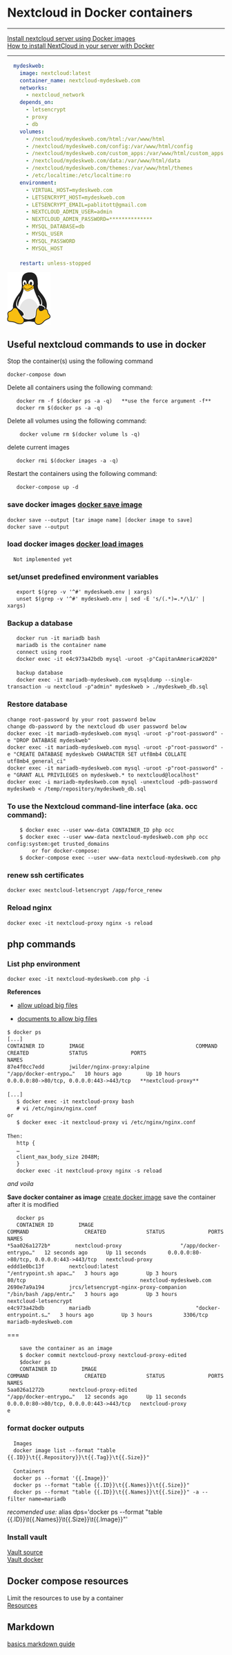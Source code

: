 
# Nextcloud in Docker containers
---
[Install nextcloud server using Docker images](https://hub.docker.com/_/nextcloud)<br/>
[How to install NextCloud in your server with Docker](https://blog.ssdnodes.com/blog/installing-nextcloud-docker/)

---
```yaml {.line-numbers}
  mydeskweb:
    image: nextcloud:latest
    container_name: nextcloud-mydeskweb.com
    networks:
      - nextcloud_network
    depends_on:
      - letsencrypt
      - proxy
      - db
    volumes:
      - /nextcloud/mydeskweb.com/html:/var/www/html
      - /nextcloud/mydeskweb.com/config:/var/www/html/config
      - /nextcloud/mydeskweb.com/custom_apps:/var/www/html/custom_apps
      - /nextcloud/mydeskweb.com/data:/var/www/html/data
      - /nextcloud/mydeskweb.com/themes:/var/www/html/themes
      - /etc/localtime:/etc/localtime:ro
    environment:
      - VIRTUAL_HOST=mydeskweb.com
      - LETSENCRYPT_HOST=mydeskweb.com
      - LETSENCRYPT_EMAIL=pablitott@gmail.com
      - NEXTCLOUD_ADMIN_USER=admin
      - NEXTCLOUD_ADMIN_PASSWORD=**************
      - MYSQL_DATABASE=db
      - MYSQL_USER
      - MYSQL_PASSWORD 
      - MYSQL_HOST

    restart: unless-stopped

```
![Tux, Linux](../images/tux.png)
## Useful nextcloud commands to use in docker

Stop the container(s) using the following command
```
docker-compose down
```

Delete all containers using the following command:

```
   docker rm -f $(docker ps -a -q)   **use the force argument -f**
   docker rm $(docker ps -a -q)
```

Delete all volumes using the following command:
```
    docker volume rm $(docker volume ls -q)
```

delete current images
```
   docker rmi $(docker images -a -q)
```

Restart the containers using the following command:
```
   docker-compose up -d
```
### save docker images [docker save image](https://docs.docker.com/engine/reference/commandline/save/)
```
docker save --output [tar image name] [docker image to save]
docker save --output 
```
### load docker images [docker load images](https://docs.docker.com/engine/reference/commandline/load/)
```
  Not implemented yet
```

### set/unset predefined environment variables
```
   export $(grep -v '^#' mydeskweb.env | xargs)
   unset $(grep -v '^#' mydeskweb.env | sed -E 's/(.*)=.*/\1/' | xargs)
```
### Backup a database
```
   docker run -it mariadb bash
   mariadb is the container name
   connect using root
   docker exec -it e4c973a42bdb mysql -uroot -p"CapitanAmerica#2020"

   backup database
   docker exec -it mariadb-mydeskweb.com mysqldump --single-transaction -u nextcloud -p"admin" mydeskweb > ./mydeskweb_db.sql
```
### Restore database
```
change root-password by your root password below
change db-password by the nextcloud db user password below
docker exec -it mariadb-mydeskweb.com mysql -uroot -p"root-password" -e "DROP DATABASE mydeskweb"
docker exec -it mariadb-mydeskweb.com mysql -uroot -p"root-password" -e "CREATE DATABASE mydeskweb CHARACTER SET utf8mb4 COLLATE utf8mb4_general_ci"
docker exec -it mariadb-mydeskweb.com mysql -uroot -p"root-password" -e "GRANT ALL PRIVILEGES on mydeskweb.* to nextcloud@localhost"
docker exec -i mariadb-mydeskweb.com mysql -unextcloud -pdb-password mydeskweb < /temp/repository/mydeskweb_db.sql

```

### To use the Nextcloud command-line interface (aka. occ command):
```
    $ docker exec --user www-data CONTAINER_ID php occ
    $ docker exec --user www-data nextcloud-mydeskweb.com php occ config:system:get trusted_domains
        or for docker-compose:
    $ docker-compose exec --user www-data nextcloud-mydeskweb.com php 
```

### renew ssh certificates
```
docker exec nextcloud-letsencrypt /app/force_renew
```

### Reload nginx
```
docker exec -it nextcloud-proxy nginx -s reload
```

## php commands
### List php environment
```
docker exec -it nextcloud-mydeskweb.com php -i
```

**References**
- [allow upload big files](https://help.nextcloud.com/t/nextcloud-17-0-0-on-docker-container-where-is-the-php-ini-file/63413/10)

- [documents to allow big files](https://docs.nextcloud.com/server/17/admin_manual/configuration_files/big_file_upload_configuration.html)


```
$ docker ps
[...]
CONTAINER ID        IMAGE                                    COMMAND                  CREATED             STATUS              PORTS                                      NAMES
87e4f0cc7edd        jwilder/nginx-proxy:alpine               "/app/docker-entrypo…"   10 hours ago        Up 10 hours         0.0.0.0:80->80/tcp, 0.0.0.0:443->443/tcp   **nextcloud-proxy**

[...]
   $ docker exec -it nextcloud-proxy bash
   # vi /etc/nginx/nginx.conf
or 
   $ docker exec -it nextcloud-proxy vi /etc/nginx/nginx.conf

Then:
   http {
   …
   client_max_body_size 2048M;
   }
   docker exec -it nextcloud-proxy nginx -s reload
```
*and voila*

**Save docker container as image**
[create docker image](https://www.scalyr.com/blog/create-docker-image/)
save the container after it is modified

```
   docker ps
   CONTAINER ID        IMAGE                                    COMMAND                  CREATED             STATUS              PORTS                                      NAMES
*5aa026a1272b*        nextcloud-proxy                   "/app/docker-entrypo…"   12 seconds ago      Up 11 seconds       0.0.0.0:80->80/tcp, 0.0.0.0:443->443/tcp   nextcloud-proxy
eddd1e0bc13f        nextcloud:latest                         "/entrypoint.sh apac…"   3 hours ago         Up 3 hours          80/tcp                                     nextcloud-mydeskweb.com
2690e7a9a194        jrcs/letsencrypt-nginx-proxy-companion   "/bin/bash /app/entr…"   3 hours ago         Up 3 hours                                                     nextcloud-letsencrypt
e4c973a42bdb        mariadb                                  "docker-entrypoint.s…"   3 hours ago         Up 3 hours          3306/tcp                                   mariadb-mydeskweb.com

```
===
```
    save the container as an image
    $ docker commit nextcloud-proxy nextcloud-proxy-edited
    $docker ps
    CONTAINER ID        IMAGE                                    COMMAND                  CREATED             STATUS              PORTS                                      NAMES
5aa026a1272b        nextcloud-proxy-edited                   "/app/docker-entrypo…"   12 seconds ago      Up 11 seconds       0.0.0.0:80->80/tcp, 0.0.0.0:443->443/tcp   nextcloud-proxy
e

```
### format docker outputs
```
  Images
  docker image list --format "table {{.ID}}\t{{.Repository}}\t{{.Tag}}\t{{.Size}}"

  Containers
  docker ps --format '{{.Image}}'
  docker ps --format "table {{.ID}}\t{{.Names}}\t{{.Size}}"
  docker ps --format "table {{.ID}}\t{{.Names}}\t{{.Size}}" -a --filter name=mariadb
```
*recomended use:* alias dps='docker ps --format "table {{.ID}}\t{{.Names}}\t{{.Size}}\t{{.Image}}"'

### Install vault
   [Vault source](https://learn.hashicorp.com/tutorials/vault/getting-started-install)<br/>
   [Vault docker](https://hub.docker.com/_/vault)

## Docker compose resources
Limit the resources to use by a container<br/>
[Resources](https://docs.docker.com/compose/compose-file/#resources)

## Markdown 
   [basics markdown guide](https://www.markdownguide.org/basic-syntax/)
